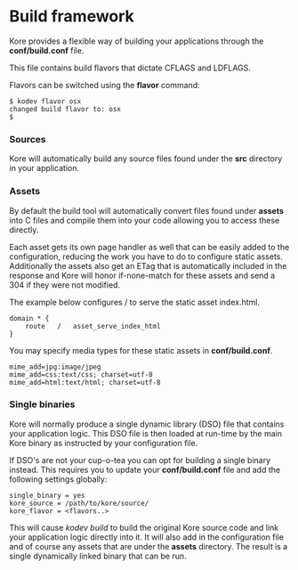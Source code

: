 # Build framework

Kore provides a flexible way of building your applications through the **conf/build.conf** file.

This file contains build flavors that dictate CFLAGS and LDFLAGS.

Flavors can be switched using the **flavor** command:

```
$ kodev flavor osx
changed build flavor to: osx
$
```

### Sources

Kore will automatically build any source files found under the **src** directory in your application.

### Assets

By default the build tool will automatically convert files found under **assets** into C files and compile them into your code allowing you to access these directly.

Each asset gets its own page handler as well that can be easily added to the configuration, reducing the work you have to do to configure static assets.
Additionally the assets also get an ETag that is automatically included in the response and Kore will honor if-none-match for these assets and send
a 304 if they were not modified.

The example below configures / to serve the static asset index.html.

```
domain * {
	route	/	asset_serve_index_html
}
```

You may specify media types for these static assets in **conf/build.conf**.

```
mime_add=jpg:image/jpeg
mime_add=css:text/css; charset=utf-8
mime_add=html:text/html; charset=utf-8
```

### Single binaries

Kore will normally produce a single dynamic library \(DSO\) file that contains your application logic. This DSO file is then loaded at run-time by the main Kore binary as instructed by your configuration file.

If DSO's are not your cup-o-tea you can opt for building a single binary instead. This requires you to update your **conf/build.conf** file and add the following settings globally:

```
single_binary = yes
kore_source = /path/to/kore/source/
kore_flavor = <flavors..>
```

This will cause _kodev build_ to build the original Kore source code and link your application logic directly into it. It will also add in the configuration file and of course any assets that are under the **assets** directory. The result is a single dynamically linked binary that can be run.

